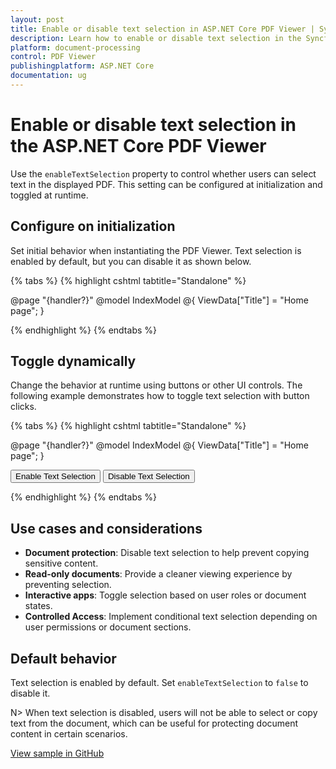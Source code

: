 ```yaml
---
layout: post
title: Enable or disable text selection in ASP.NET Core PDF Viewer | Syncfusion
description: Learn how to enable or disable text selection in the Syncfusion ASP.NET Core PDF Viewer using the enableTextSelection property.
platform: document-processing
control: PDF Viewer
publishingplatform: ASP.NET Core
documentation: ug
---
```


# Enable or disable text selection in the ASP.NET Core PDF Viewer

Use the `enableTextSelection` property to control whether users can select text in the displayed PDF. This setting can be configured at initialization and toggled at runtime.

## Configure on initialization

Set initial behavior when instantiating the PDF Viewer. Text selection is enabled by default, but you can disable it as shown below.

{% tabs %}
{% highlight cshtml tabtitle="Standalone" %}

@page "{handler?}"
@model IndexModel
@{
    ViewData["Title"] = "Home page";
}

<div class="text-center">
    <ejs-pdfviewer id="pdfviewer"
                  style="height:600px"
                  resourceUrl="https://cdn.syncfusion.com/ej2/30.1.37/dist/ej2-pdfviewer-lib"
                  documentPath="https://cdn.syncfusion.com/content/pdf/pdf-succinctly.pdf"
                  enableTextSelection="false">
    </ejs-pdfviewer>
</div>

{% endhighlight %}
{% endtabs %}

## Toggle dynamically

Change the behavior at runtime using buttons or other UI controls. The following example demonstrates how to toggle text selection with button clicks.

{% tabs %}
{% highlight cshtml tabtitle="Standalone" %}

@page "{handler?}"
@model IndexModel
@{
    ViewData["Title"] = "Home page";
}

<div class="text-center">
    <button onclick="enableTextSelection()">Enable Text Selection</button>
    <button onclick="disableTextSelection()">Disable Text Selection</button>
    <ejs-pdfviewer id="pdfviewer"
                  style="height:600px"
                  resourceUrl="https://cdn.syncfusion.com/ej2/30.1.37/dist/ej2-pdfviewer-lib"
                  documentPath="https://cdn.syncfusion.com/content/pdf/pdf-succinctly.pdf"
                  enableTextSelection="false">
    </ejs-pdfviewer>
</div>

<script type="text/javascript">
    // You can dynamically toggle text selection with JavaScript
    function enableTextSelection() {
        var viewer = document.getElementById('pdfviewer').ej2_instances[0];
        viewer.enableTextSelection = true;
    }

    function disableTextSelection() {
        var viewer = document.getElementById('pdfviewer').ej2_instances[0];
        viewer.enableTextSelection = false;
    }
</script>

{% endhighlight %}
{% endtabs %}

## Use cases and considerations

- **Document protection**: Disable text selection to help prevent copying sensitive content.
- **Read-only documents**: Provide a cleaner viewing experience by preventing selection.
- **Interactive apps**: Toggle selection based on user roles or document states.
- **Controlled Access**: Implement conditional text selection depending on user permissions or document sections.

## Default behavior

Text selection is enabled by default. Set `enableTextSelection` to `false` to disable it.

N> When text selection is disabled, users will not be able to select or copy text from the document, which can be useful for protecting document content in certain scenarios.

[View sample in GitHub](https://github.com/SyncfusionExamples/asp-core-pdf-viewer-examples/tree/master/How%20to)
